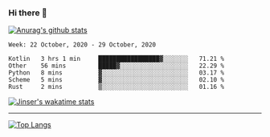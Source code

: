 ### Hi there 👋

[![Anurag's github stats](https://github-readme-stats.vercel.app/api?username=jinserrr&show_icons=true)](https://github.com/anuraghazra/github-readme-stats)


<!--START_SECTION:waka-->
```text
Week: 22 October, 2020 - 29 October, 2020

Kotlin   3 hrs 1 min     █████████████████▓░░░░░░░   71.21 % 
Other    56 mins         █████▓░░░░░░░░░░░░░░░░░░░   22.29 % 
Python   8 mins          ▓░░░░░░░░░░░░░░░░░░░░░░░░   03.17 % 
Scheme   5 mins          ▓░░░░░░░░░░░░░░░░░░░░░░░░   02.10 % 
Rust     2 mins          ▒░░░░░░░░░░░░░░░░░░░░░░░░   01.16 % 
```
<!--END_SECTION:waka-->

[![Jinser's wakatime stats](https://github-readme-stats.vercel.app/api/wakatime?username=jinser)](https://github.com/anuraghazra/github-readme-stats)

***

[![Top Langs](https://github-readme-stats.vercel.app/api/top-langs/?username=jinserrr)](https://github.com/anuraghazra/github-readme-stats)
